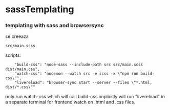 # sassTemplating
### templating with sass and browsersync

se creeaza
```
src/main.scss
```
scripts:
```
    "build-css": "node-sass --include-path src src/main.scss dist/main.css",
    "watch-css": "nodemon --watch src -e scss -x \"npm run build-css\"",
    "livereload": "browser-sync start --server --files \"*.html, dist/*.css\""
```
only run watch-css which will call build-css implicitly
will run "livereload" in a separate terminal for frontend watch on .html and .css files.
